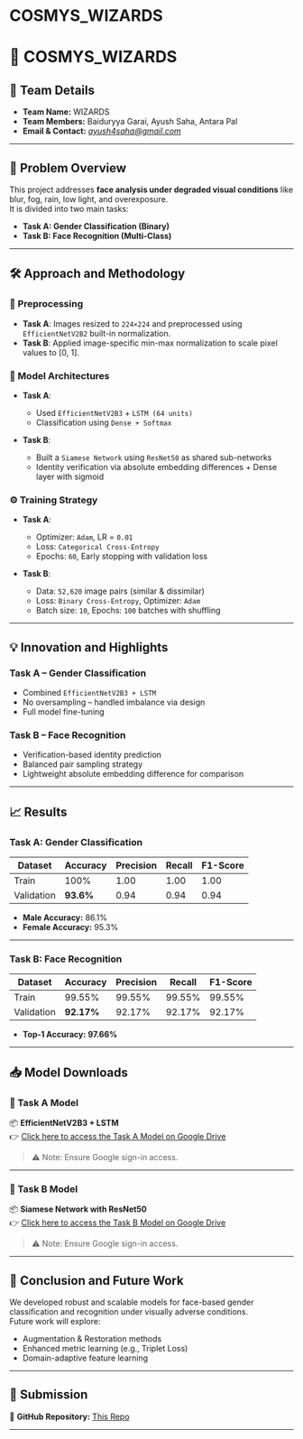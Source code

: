 # COSMYS_WIZARDS

# 🚀 COSMYS_WIZARDS

## 👥 Team Details

- **Team Name:** WIZARDS  
- **Team Members:** Baiduryya Garai, Ayush Saha, Antara Pal  
- **Email & Contact:** *ayush4saha@gmail.com*

---

## 🧩 Problem Overview

This project addresses **face analysis under degraded visual conditions** like blur, fog, rain, low light, and overexposure.  
It is divided into two main tasks:

- **Task A: Gender Classification (Binary)**
- **Task B: Face Recognition (Multi-Class)**

---

## 🛠️ Approach and Methodology

### 🔄 Preprocessing

- **Task A**: Images resized to `224×224` and preprocessed using `EfficientNetV2B2` built-in normalization.
- **Task B**: Applied image-specific min-max normalization to scale pixel values to [0, 1].

### 🧠 Model Architectures

- **Task A**:  
  - Used `EfficientNetV2B3` + `LSTM (64 units)`  
  - Classification using `Dense + Softmax`

- **Task B**:  
  - Built a `Siamese Network` using `ResNet50` as shared sub-networks  
  - Identity verification via absolute embedding differences + Dense layer with sigmoid

### ⚙️ Training Strategy

- **Task A**:
  - Optimizer: `Adam`, LR = `0.01`
  - Loss: `Categorical Cross-Entropy`
  - Epochs: `60`, Early stopping with validation loss

- **Task B**:
  - Data: `52,620` image pairs (similar & dissimilar)
  - Loss: `Binary Cross-Entropy`, Optimizer: `Adam`
  - Batch size: `10`, Epochs: `100` batches with shuffling

---

## 💡 Innovation and Highlights

### Task A – Gender Classification
- Combined `EfficientNetV2B3 + LSTM`
- No oversampling – handled imbalance via design
- Full model fine-tuning

### Task B – Face Recognition
- Verification-based identity prediction
- Balanced pair sampling strategy
- Lightweight absolute embedding difference for comparison

---

## 📈 Results

### Task A: Gender Classification

| Dataset    | Accuracy | Precision | Recall | F1-Score |
|------------|----------|-----------|--------|----------|
| Train      | 100%     | 1.00      | 1.00   | 1.00     |
| Validation | **93.6%**| 0.94      | 0.94   | 0.94     |

- **Male Accuracy:** 86.1%
- **Female Accuracy:** 95.3%

---

### Task B: Face Recognition

| Dataset    | Accuracy | Precision | Recall | F1-Score |
|------------|----------|-----------|--------|----------|
| Train      | 99.55%   | 99.55%    | 99.55% | 99.55%   |
| Validation | **92.17%**| 92.17%   | 92.17% | 92.17%   |
- **Top-1 Accuracy:** **97.66%**

---

## 📥 Model Downloads

### 🧠 Task A Model  
📦 **EfficientNetV2B3 + LSTM**  
👉 [Click here to access the Task A Model on Google Drive](https://drive.google.com/drive/u/0/folders/1OAht7tc99vldogZqZQP42qgARXAGT_pR)

> ⚠️ Note: Ensure Google sign-in access.

---

### 🧠 Task B Model  
📦 **Siamese Network with ResNet50**  
👉 [Click here to access the Task B Model on Google Drive](https://drive.google.com/file/d/1v-S1mMl5AcPCZBecUQYj_CxX8gl0Ig5x/view?usp=sharing)

> ⚠️ Note: Ensure Google sign-in access.

---

## 🔮 Conclusion and Future Work

We developed robust and scalable models for face-based gender classification and recognition under visually adverse conditions.  
Future work will explore:
- Augmentation & Restoration methods  
- Enhanced metric learning (e.g., Triplet Loss)  
- Domain-adaptive feature learning

---

## 📎 Submission

📁 **GitHub Repository:** [This Repo](https://github.com/Ayushsaha004/COSMYS_WIZARDS)

---

